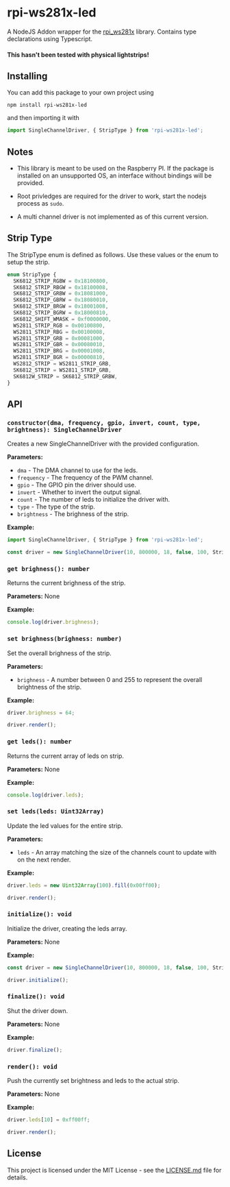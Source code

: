 # rpi-ws281x-led

A NodeJS Addon wrapper for the [rpi_ws281x](https://github.com/jgarff/rpi_ws281x) library. Contains type declarations using Typescript.

#### **This hasn't been tested with physical lightstrips!**

## Installing

You can add this package to your own project using

```
npm install rpi-ws281x-led
```

and then importing it with

```typescript
import SingleChannelDriver, { StripType } from 'rpi-ws281x-led';
```

## Notes

- This library is meant to be used on the Raspberry PI. If the package is installed on an unsupported OS, an interface without bindings will be provided.

- Root privledges are required for the driver to work, start the nodejs process as `sudo`.

- A multi channel driver is not implemented as of this current version.

## Strip Type

The StripType enum is defined as follows. Use these values or the enum to setup the strip.

```typescript
enum StripType {
  SK6812_STRIP_RGBW = 0x18100800,
  SK6812_STRIP_RBGW = 0x18100008,
  SK6812_STRIP_GRBW = 0x18081000,
  SK6812_STRIP_GBRW = 0x18080010,
  SK6812_STRIP_BRGW = 0x18001008,
  SK6812_STRIP_BGRW = 0x18000810,
  SK6812_SHIFT_WMASK = 0xf0000000,
  WS2811_STRIP_RGB = 0x00100800,
  WS2811_STRIP_RBG = 0x00100008,
  WS2811_STRIP_GRB = 0x00081000,
  WS2811_STRIP_GBR = 0x00080010,
  WS2811_STRIP_BRG = 0x00001008,
  WS2811_STRIP_BGR = 0x00000810,
  WS2812_STRIP = WS2811_STRIP_GRB,
  SK6812_STRIP = WS2811_STRIP_GRB,
  SK6812W_STRIP = SK6812_STRIP_GRBW,
}
```

## API

### `constructor(dma, frequency, gpio, invert, count, type, brightness): SingleChannelDriver`

Creates a new SingleChannelDriver with the provided configuration.

**Parameters:**

- `dma` - The DMA channel to use for the leds.
- `frequency` - The frequency of the PWM channel.
- `gpio` - The GPIO pin the driver should use.
- `invert` - Whether to invert the output signal.
- `count` - The number of leds to initialize the driver with.
- `type` - The type of the strip.
- `brightness` - The brighness of the strip.

**Example:**

```typescript
import SingleChannelDriver, { StripType } from 'rpi-ws281x-led';

const driver = new SingleChannelDriver(10, 800000, 18, false, 100, StripType.WS2812_STRIP, 255);
```

### `get brighness(): number`

Returns the current brighness of the strip.

**Parameters:** None

**Example:**

```typescript
console.log(driver.brighness);
```

### `set brighness(brighness: number)`

Set the overall brighness of the strip.

**Parameters:**

- `brighness` - A number between 0 and 255 to represent the overall brightness of the strip.

**Example:**

```typescript
driver.brighness = 64;

driver.render();
```

### `get leds(): number`

Returns the current array of leds on strip.

**Parameters:** None

**Example:**

```typescript
console.log(driver.leds);
```

### `set leds(leds: Uint32Array)`

Update the led values for the entire strip.

**Parameters:**

- `leds` - An array matching the size of the channels count to update with on the next render.

**Example:**

```typescript
driver.leds = new Uint32Array(100).fill(0x00ff00);

driver.render();
```

### `initialize(): void`

Initialize the driver, creating the leds array.

**Parameters:** None

**Example:**

```typescript
const driver = new SingleChannelDriver(10, 800000, 18, false, 100, StripType.WS2812_STRIP, 255);

driver.initialize();
```

### `finalize(): void`

Shut the driver down.

**Parameters:** None

**Example:**

```typescript
driver.finalize();
```

### `render(): void`

Push the currently set brightness and leds to the actual strip.

**Parameters:** None

**Example:**

```typescript
driver.leds[10] = 0xff00ff;

driver.render();
```

## License

This project is licensed under the MIT License - see the [LICENSE.md](LICENSE.md) file for details.

